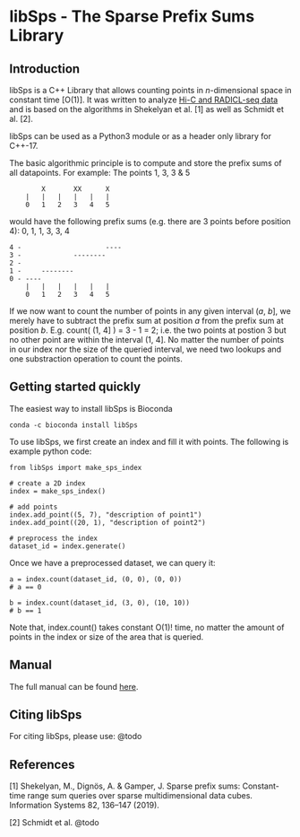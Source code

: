 # libSps - The Sparse Prefix Sums Library

## Introduction

libSps is a C++ Library that allows counting points in *n*-dimensional space in constant time [O(1)].
It was written to analyze [Hi-C and RADICL-seq data](https://en.wikipedia.org/wiki/Chromosome_conformation_capture "Wikipedia") 
and is based on the algorithms in Shekelyan et al. [1] as well as Schmidt et al. [2].

libSps can be used as a Python3 module or as a header only library for C++-17.

The basic algorithmic principle is to compute and store the prefix sums of all datapoints.
For example: The points 1, 3, 3 & 5

            X       XX      X
        |   |   |   |   |   |
        0   1   2   3   4   5

would have the following prefix sums (e.g. there are 3 points before position 4): 0, 1, 1, 3, 3, 4

    4 -                     ----
    3 -             --------
    2 -
    1 -     --------
    0 - ----
        |   |   |   |   |   |
        0   1   2   3   4   5

If we now want to count the number of points in any given interval (*a*, *b*], 
we merely have to subtract the prefix sum at position *a* from the prefix sum at position *b*.
E.g. count( (1, 4] ) = 3 - 1 = 2; i.e. the two points at postion 3 but no other point are within the interval (1, 4].
No matter the number of points in our index nor the size of the queried interval, we need two lookups and one substraction operation to count the points.

## Getting started quickly

The easiest way to install libSps is Bioconda

    conda -c bioconda install libSps

To use libSps, we first create an index and fill it with points.
The following is example python code:

    from libSps import make_sps_index

    # create a 2D index
    index = make_sps_index()

    # add points
    index.add_point((5, 7), "description of point1")
    index.add_point((20, 1), "description of point2")

    # preprocess the index
    dataset_id = index.generate()

Once we have a preprocessed dataset, we can query it:

    a = index.count(dataset_id, (0, 0), (0, 0))
    # a == 0

    b = index.count(dataset_id, (3, 0), (10, 10))
    # b == 1

Note that, index.count() takes constant O(1)! time, no matter the amount of points in the index or size of the area that is queried. 

## Manual

The full manual can be found [here](https://github.com/Siegel-Lab/libSps/Manual.md "Full Manual").

## Citing libSps

For citing libSps, please use:
@todo

## References

[1] Shekelyan, M., Dignös, A. & Gamper, J. Sparse prefix sums: Constant-time range sum queries over sparse multidimensional data cubes. Information Systems 82, 136–147 (2019).

[2] Schmidt et al. @todo
